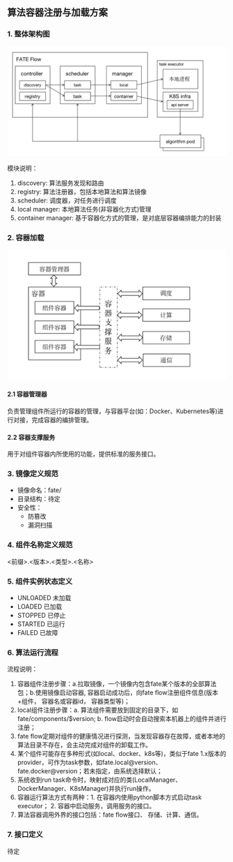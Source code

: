 ## 算法容器注册与加载方案

### 1. 整体架构图
![整体架构图](../images/component_load.png)

模块说明：

1. discovery: 算法服务发现和路由
2. registry: 算法注册器，包括本地算法和算法镜像
3. scheduler: 调度器，对任务进行调度
4. local manager: 本地算法任务(非容器化方式)管理
5. container manager: 基于容器化方式的管理，是对底层容器编排能力的封装

### 2. 容器加载

![容器加载示意图](../images/docker_load.png)

#### 2.1 容器管理器

负责管理组件所运行的容器的管理，与容器平台(如：Docker、Kubernetes等)进行对接，完成容器的编排管理。

#### 2.2 容器支撑服务

用于对组件容器内所使用的功能，提供标准的服务接口。

### 3. 镜像定义规范

- 镜像命名：fate/<version>
- 目录结构：待定
- 安全性：
  - 防篡改
  - 漏洞扫描

### 4. 组件名称定义规范
<前缀>.<版本>.<类型>.<名称>

### 5. 组件实例状态定义
- UNLOADED 未加载
- LOADED	已加载
- STOPPED	已停止
- STARTED	已运行
- FAILED	已故障

### 6. 算法运行流程
流程说明：
1. 容器组件注册步骤：a.拉取镜像，一个镜像内包含fate某个版本的全部算法包；b.使用镜像启动容器, 容器启动成功后，向fate flow注册组件信息(版本+组件， 容器名或容器id， 容器类型等)；
2. local组件注册步骤：a. 算法组件需要放到固定的目录下，如fate/components/$version; b. flow启动时会自动搜索本机器上的组件并进行注册；
3. fate flow定期对组件的健康情况进行探测，当发现容器存在故障，或者本地的算法目录不存在，会主动完成对组件的卸载工作。
4. 某个组件可能存在多种形式(如local、docker、k8s等)，类似于fate 1.x版本的provider，可作为task参数，如fate.local@version、fate.docker@version；若未指定，由系统选择默认；
5. 系统收到run task命令时，映射成对应的类(LocalManager、DockerManager、K8sManager)并执行run操作。
6. 容器运行算法方式有两种：1. 在容器内使用python脚本方式启动task executor； 2. 容器中启动服务，调用服务的接口。
7. 算法容器调用外界的接口包括：fate flow接口、 存储、计算、通信。

### 7. 接口定义
待定